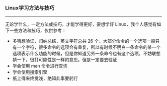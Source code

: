 ### Linux学习方法与技巧
___
无论学什么，一定方法或技巧，才能学得更好，要想学好 Linux，我个人感觉有如下一些方法和技巧，仅供参考：
- 多猜想验证，归纳总结，英文字符总共 26 个，大部分命令的一个选项一般只有一个字符，很多命令的选项会有重复，所以有时候不明白一条命令的某一个选项表示什么功能的时候，但是你知道另外一条命令也有这个选项，不妨联想猜一下，很打可能性是一样的意思。但是一定要去验证
- 学会使用 man 命令进行查询
- 学会使用搜索引擎
- 纸上得来终觉浅，绝知此事要躬行